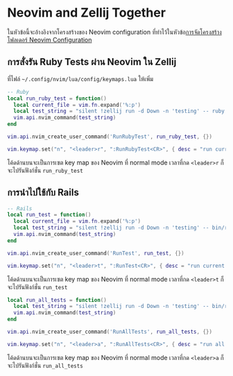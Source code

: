 # Neovim and Zellij Together

ในหัวข้อนี้จะอ้างอิงจากโครงสร้างของ Neovim configuration
ที่ทำไว้ในหัวข้อ[การจัดโครงสร้างโฟลเดอร์ Neovim
Configuration](./neovim-lazy.md#neovim-configuration)

## การสั่งรัน Ruby Tests ผ่าน Neovim ใน Zellij

ที่ไฟล์ `~/.config/nvim/lua/config/keymaps.lua` ให้เพิ่ม

```lua
-- Ruby
local run_ruby_test = function()
  local current_file = vim.fn.expand('%:p')
  local test_string = "silent !zellij run -d Down -n 'testing' -- ruby " .. current_file
  vim.api.nvim_command(test_string)
end

vim.api.nvim_create_user_command('RunRubyTest', run_ruby_test, {})

vim.keymap.set("n", "<leader>r", ":RunRubyTest<CR>", { desc = "run current file test" })
```

โค้ดด้านบนจะเป็นการเซต key map ของ Neovim ที่ normal mode เวลาที่กด `<leader>r` ก็จะไปรันฟังก์ชั่น `run_ruby_test`

## การนำไปใช้กับ Rails

```lua
-- Rails
local run_test = function()
  local current_file = vim.fn.expand('%:p')
  local test_string = "silent !zellij run -d Down -n 'testing' -- bin/rails test " .. current_file
  vim.api.nvim_command(test_string)
end

vim.api.nvim_create_user_command('RunTest', run_test, {})

vim.keymap.set("n", "<leader>t", ":RunTest<CR>", { desc = "run current file test" })
```

โค้ดด้านบนจะเป็นการเซต key map ของ Neovim ที่ normal mode เวลาที่กด `<leader>t` ก็จะไปรันฟังก์ชั่น `run_test`

```lua
local run_all_tests = function()
  local test_string = "silent !zellij run -d Down -n 'testing' -- bin/rails test"
  vim.api.nvim_command(test_string)
end

vim.api.nvim_create_user_command('RunAllTests', run_all_tests, {})

vim.keymap.set("n", "<leader>a", ":RunAllTests<CR>", { desc = "run all tests" })
```

โค้ดด้านบนจะเป็นการเซต key map ของ Neovim ที่ normal mode เวลาที่กด `<leader>a` ก็จะไปรันฟังก์ชั่น `run_all_tests`
